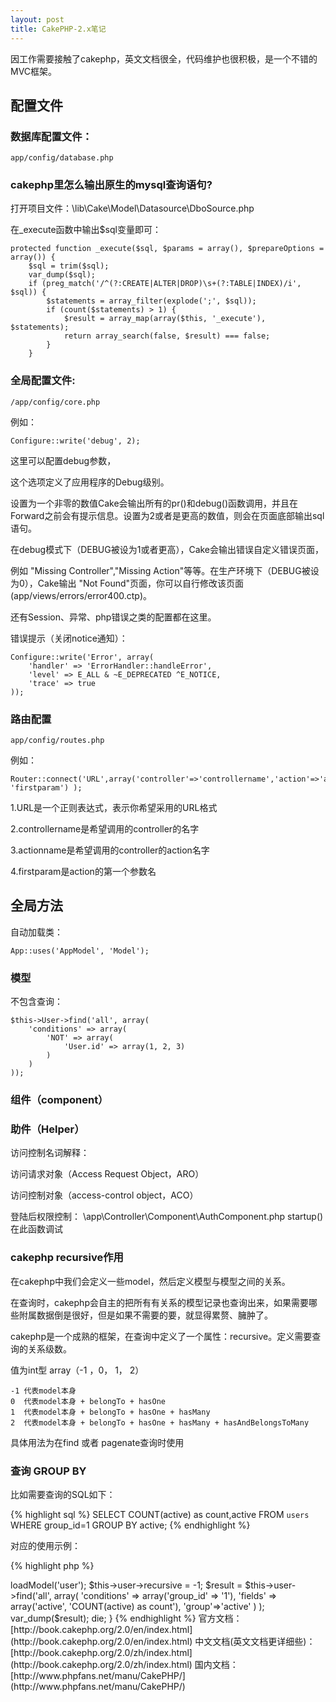 ```yaml
---
layout: post
title: CakePHP-2.x笔记
---
```


因工作需要接触了cakephp，英文文档很全，代码维护也很积极，是一个不错的MVC框架。

## 配置文件

### 数据库配置文件：

	app/config/database.php

### cakephp里怎么输出原生的mysql查询语句?

打开项目文件：\lib\Cake\Model\Datasource\DboSource.php

在_execute函数中输出$sql变量即可：

	protected function _execute($sql, $params = array(), $prepareOptions = array()) {
		$sql = trim($sql);
		var_dump($sql);
		if (preg_match('/^(?:CREATE|ALTER|DROP)\s+(?:TABLE|INDEX)/i', $sql)) {
			$statements = array_filter(explode(';', $sql));
			if (count($statements) > 1) {
				$result = array_map(array($this, '_execute'), $statements);
				return array_search(false, $result) === false;
			}
		}
	


### 全局配置文件:

	/app/config/core.php

例如：

	Configure::write('debug', 2);

这里可以配置debug参数，

这个选项定义了应用程序的Debug级别。

设置为一个非零的数值Cake会输出所有的pr()和debug()函数调用，并且在Forward之前会有提示信息。设置为2或者是更高的数值，则会在页面底部输出sql语句。 

在debug模式下（DEBUG被设为1或者更高），Cake会输出错误自定义错误页面，

例如 "Missing Controller","Missing Action"等等。在生产环境下（DEBUG被设为0），Cake输出 "Not Found"页面，你可以自行修改该页面(app/views/errors/error400.ctp)。 

还有Session、异常、php错误之类的配置都在这里。



错误提示（关闭notice通知）：

	Configure::write('Error', array(
		'handler' => 'ErrorHandler::handleError',
		'level' => E_ALL & ~E_DEPRECATED ^E_NOTICE,
		'trace' => true
	));


### 路由配置

	app/config/routes.php

例如：

	Router::connect('URL',array('controller'=>'controllername','action'=>'actionname', 'firstparam') );

1.URL是一个正则表达式，表示你希望采用的URL格式 

2.controllername是希望调用的controller的名字  
      
3.actionname是希望调用的controller的action名字  

4.firstparam是action的第一个参数名

## 全局方法

自动加载类：

	App::uses('AppModel', 'Model');

### 模型

不包含查询：

	$this->User->find('all', array(
	    'conditions' => array(
	        'NOT' => array(
	            'User.id' => array(1, 2, 3)
	        )
	    )
	));


### 组件（component）

### 助件（Helper）

访问控制名词解释：

访问请求对象（Access Request Object，ARO）

访问控制对象（access-control object，ACO）

登陆后权限控制：
\app\Controller\Component\AuthComponent.php
startup() 在此函数调试


### cakephp recursive作用

在cakephp中我们会定义一些model，然后定义模型与模型之间的关系。

在查询时，cakephp会自主的把所有有关系的模型记录也查询出来，如果需要哪些附属数据倒是很好，但是如果不需要的要，就显得累赘、臃肿了。

cakephp是一个成熟的框架，在查询中定义了一个属性：recursive。定义需要查询的关系级数。

值为int型  array（-1 ，0， 1， 2）

    -1 代表model本身
    0  代表model本身 + belongTo + hasOne
    1  代表model本身 + belongTo + hasOne + hasMany
    2  代表model本身 + belongTo + hasOne + hasMany + hasAndBelongsToMany

具体用法为在find 或者 pagenate查询时使用

### 查询 GROUP BY

比如需要查询的SQL如下：

{% highlight sql %}
	SELECT COUNT(active) as count,active FROM `users` WHERE group_id=1 GROUP BY active;
{% endhighlight %}

对应的使用示例：

{% highlight php %}
<?php
public function testgroup()
{
    $this->loadModel('user');
    $this->user->recursive = -1;
    $result = $this->user->find('all',
		array(
			'conditions' => array('group_id' => '1'),
			'fields' => array('active', 'COUNT(active) as count'),
			'group'=>'active'
		)
	);
    var_dump($result);
    die;
}
{% endhighlight %}


官方文档：[http://book.cakephp.org/2.0/en/index.html](http://book.cakephp.org/2.0/en/index.html)

中文文档(英文文档更详细些)：[http://book.cakephp.org/2.0/zh/index.html](http://book.cakephp.org/2.0/zh/index.html)

国内文档：[http://www.phpfans.net/manu/CakePHP/](http://www.phpfans.net/manu/CakePHP/)